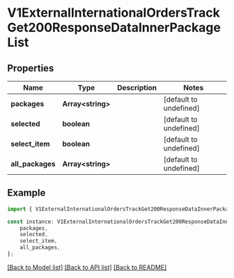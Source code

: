 # V1ExternalInternationalOrdersTrackGet200ResponseDataInnerPackageList


## Properties

Name | Type | Description | Notes
------------ | ------------- | ------------- | -------------
**packages** | **Array&lt;string&gt;** |  | [default to undefined]
**selected** | **boolean** |  | [default to undefined]
**select_item** | **boolean** |  | [default to undefined]
**all_packages** | **Array&lt;string&gt;** |  | [default to undefined]

## Example

```typescript
import { V1ExternalInternationalOrdersTrackGet200ResponseDataInnerPackageList } from './api';

const instance: V1ExternalInternationalOrdersTrackGet200ResponseDataInnerPackageList = {
    packages,
    selected,
    select_item,
    all_packages,
};
```

[[Back to Model list]](../README.md#documentation-for-models) [[Back to API list]](../README.md#documentation-for-api-endpoints) [[Back to README]](../README.md)
